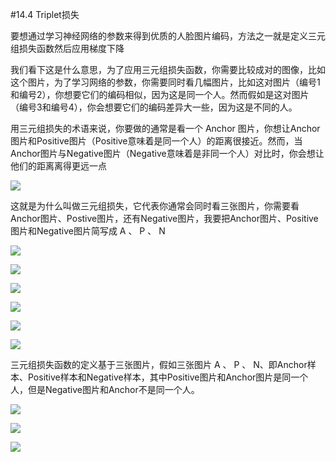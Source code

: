 #14.4 Triplet损失

要想通过学习神经网络的参数来得到优质的人脸图片编码，方法之一就是定义三元组损失函数然后应用梯度下降

我们看下这是什么意思，为了应用三元组损失函数，你需要比较成对的图像，比如这个图片，为了学习网络的参数，你需要同时看几幅图片，比如这对图片（编号1和编号2），你想要它们的编码相似，因为这是同一个人。然而假如是这对图片（编号3和编号4），你会想要它们的编码差异大一些，因为这是不同的人。

用三元组损失的术语来说，你要做的通常是看一个 Anchor 图片，你想让Anchor图片和Positive图片（Positive意味着是同一个人）的距离很接近。然而，当Anchor图片与Negative图片（Negative意味着是非同一个人）对比时，你会想让他们的距离离得更远一点

![](https://cdn.jsdelivr.net/gh/tj-messi/picture/20241007235750.png)

这就是为什么叫做三元组损失，它代表你通常会同时看三张图片，你需要看Anchor图片、Postive图片，还有Negative图片，我要把Anchor图片、Positive图片和Negative图片简写成 A 、 P 、 N 

![](https://cdn.jsdelivr.net/gh/tj-messi/picture/1728316756491.png)

![](https://cdn.jsdelivr.net/gh/tj-messi/picture/20241007235957.png)

![](https://cdn.jsdelivr.net/gh/tj-messi/picture/1728317268577.png)

![](https://cdn.jsdelivr.net/gh/tj-messi/picture/20241008000918.png)

![](https://cdn.jsdelivr.net/gh/tj-messi/picture/1728317564319.png)

![](https://cdn.jsdelivr.net/gh/tj-messi/picture/20241008001501.png)

三元组损失函数的定义基于三张图片，假如三张图片 A 、 P 、 N、即Anchor样本、Positive样本和Negative样本，其中Positive图片和Anchor图片是同一个人，但是Negative图片和Anchor不是同一个人。

![](https://cdn.jsdelivr.net/gh/tj-messi/picture/20241008001543.png)

![](https://cdn.jsdelivr.net/gh/tj-messi/picture/1728317808894.png)

![](https://cdn.jsdelivr.net/gh/tj-messi/picture/20241008001703.png)

